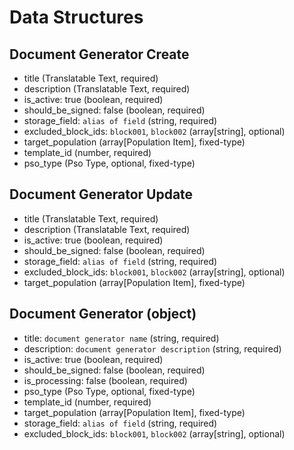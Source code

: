 # Data Structures

## Document Generator Create
+ title (Translatable Text, required)
+ description (Translatable Text, required)
+ is_active: true (boolean, required)
+ should_be_signed: false (boolean, required)
+ storage_field: `alias of field` (string, required)
+ excluded_block_ids: `block001`, `block002` (array[string], optional)
+ target_population (array[Population Item], fixed-type)
+ template_id (number, required)
+ pso_type (Pso Type, optional, fixed-type)

## Document Generator Update
+ title (Translatable Text, required)
+ description (Translatable Text, required)
+ is_active: true (boolean, required)
+ should_be_signed: false (boolean, required)
+ storage_field: `alias of field` (string, required)
+ excluded_block_ids: `block001`, `block002` (array[string], optional)
+ target_population (array[Population Item], fixed-type)

## Document Generator (object)
+ title: `document generator name` (string, required)
+ description: `document generator description` (string, required)
+ is_active: true (boolean, required)
+ should_be_signed: false (boolean, required)
+ is_processing: false (boolean, required)
+ pso_type (Pso Type, optional, fixed-type)
+ template_id (number, required)
+ target_population (array[Population Item], fixed-type)
+ storage_field: `alias of field` (string, required)
+ excluded_block_ids: `block001`, `block002` (array[string], optional)